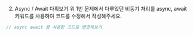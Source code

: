 2. Async / Await 다뤄보기
   위 1번 문제에서 다루었던 비동기 처리를 async, await 키워드를 사용하여 코드를 수정해서 작성해주세요.

```js
// async await 를 사용한 코드로 변경해보기
```
